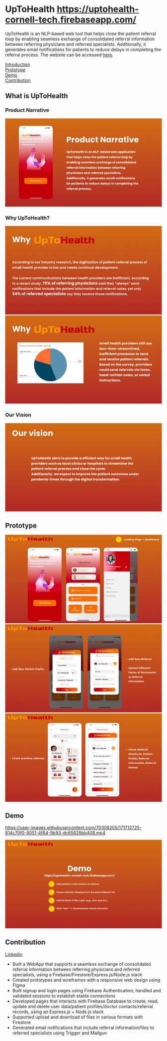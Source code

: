 # UpToHealth https://uptohealth-cornell-tech.firebaseapp.com/

UpToHealth is an NLP-based web tool that helps close the patient referral loop by enabling seamless exchange of consolidated referral information between referring physicians and referred specialists. Additionally, it generates email notifications for patients to reduce delays in completing the referral process. The website can be accessed [here](https://uptohealth-cornell-tech.firebaseapp.com/).

[Introduction](#what-is-uptohealth)\
[Prototype](#prototype)\
[Demo](#demo)\
[Contribution](#contribution)

## What is UpToHealth
### Product Narrative
![product-narrative](https://github.com/ryleeliyixuan/UpToHealth/blob/main/assets/product-narrative.png)
### Why UpToHealth?
![why-1](https://github.com/ryleeliyixuan/UpToHealth/blob/main/assets/why-1.png)
![why-2](https://github.com/ryleeliyixuan/UpToHealth/blob/main/assets/why-2.png)
### Our Vision
![vision](https://github.com/ryleeliyixuan/UpToHealth/blob/main/assets/vision.png)

## Prototype
![figma-1](https://github.com/ryleeliyixuan/UpToHealth/blob/main/assets/figma-1.png)
![figma-2](https://github.com/ryleeliyixuan/UpToHealth/blob/main/assets/figma-2.png)
![figma-3](https://github.com/ryleeliyixuan/UpToHealth/blob/main/assets/figma-3.png)

## Demo


https://user-images.githubusercontent.com/70308205/171712725-814c70f0-8051-4f84-9b93-dc65628bb408.mp4


![demo](https://github.com/ryleeliyixuan/UpToHealth/blob/main/assets/demo.png)
## Contribution

[Linkedin](https://www.linkedin.com/in/ryleeli/)

- Built a WebApp that supports a seamless exchange of consolidated referral information between referring physicians and referred specialists, using a Firebase/Firestore/Express.js/Node.js stack
- Created prototypes and wireframes with a responsive web design using Figma
- Built signup and login pages using Firebase Authentication; handled and validated sessions to establish stable connections
- Developed pages that interacts with Firebase Database to create, read, update and delete user data/patient profiles/doctor contacts/referral records, using an Express.js + Node.js stack
- Supported upload and download of files in various formats with Firestore
- Generated email notifications that include referral information/files to referred specialists using Trigger and Mailgun
